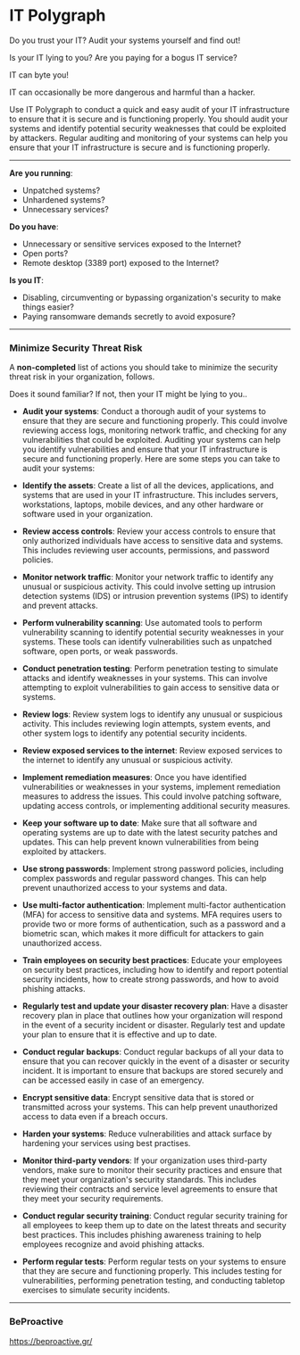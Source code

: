 # IT Polygraph

Do you trust your IT? Audit your systems yourself and find out!

Is your IT lying to you? Are you paying for a bogus IT service?

IT can byte you! 

IT can occasionally be more dangerous and harmful than a hacker.

Use IT Polygraph to conduct a quick and easy audit of your IT infrastructure to ensure that it is secure and is functioning properly. You should audit your systems and identify potential security weaknesses that could be exploited by attackers. Regular auditing and monitoring of your systems can help you ensure that your IT infrastructure is secure and is functioning properly.

---

**Are you running**:

* Unpatched systems?
* Unhardened systems?
* Unnecessary services?

**Do you have**:

* Unnecessary or sensitive services exposed to the Internet?
* Open ports?
* Remote desktop (3389 port) exposed to the Internet?

**Is you IT**:

* Disabling, circumventing or bypassing organization's security to make things easier?
* Paying ransomware demands secretly to avoid exposure?

---

### Minimize Security Threat Risk

A **non-completed** list of actions you should take to minimize the security threat risk in your organization, follows. 

Does it sound familiar? If not, then your IT might be lying to you..


* **Audit your systems**: Conduct a thorough audit of your systems to ensure that they are secure and functioning properly. This could involve reviewing access logs, monitoring network traffic, and checking for any vulnerabilities that could be exploited. Auditing your systems can help you identify vulnerabilities and ensure that your IT infrastructure is secure and functioning properly. Here are some steps you can take to audit your systems:

* **Identify the assets**: Create a list of all the devices, applications, and systems that are used in your IT infrastructure. This includes servers, workstations, laptops, mobile devices, and any other hardware or software used in your organization.

* **Review access controls**: Review your access controls to ensure that only authorized individuals have access to sensitive data and systems. This includes reviewing user accounts, permissions, and password policies.

* **Monitor network traffic**: Monitor your network traffic to identify any unusual or suspicious activity. This could involve setting up intrusion detection systems (IDS) or intrusion prevention systems (IPS) to identify and prevent attacks.

* **Perform vulnerability scanning**: Use automated tools to perform vulnerability scanning to identify potential security weaknesses in your systems. These tools can identify vulnerabilities such as unpatched software, open ports, or weak passwords.

* **Conduct penetration testing**: Perform penetration testing to simulate attacks and identify weaknesses in your systems. This can involve attempting to exploit vulnerabilities to gain access to sensitive data or systems.

* **Review logs**: Review system logs to identify any unusual or suspicious activity. This includes reviewing login attempts, system events, and other system logs to identify any potential security incidents.

* **Review exposed services to the internet**: Review exposed services to the internet to identify any unusual or suspicious activity.

* **Implement remediation measures**: Once you have identified vulnerabilities or weaknesses in your systems, implement remediation measures to address the issues. This could involve patching software, updating access controls, or implementing additional security measures.

* **Keep your software up to date**: Make sure that all software and operating systems are up to date with the latest security patches and updates. This can help prevent known vulnerabilities from being exploited by attackers.

* **Use strong passwords**: Implement strong password policies, including complex passwords and regular password changes. This can help prevent unauthorized access to your systems and data.

* **Use multi-factor authentication**: Implement multi-factor authentication (MFA) for access to sensitive data and systems. MFA requires users to provide two or more forms of authentication, such as a password and a biometric scan, which makes it more difficult for attackers to gain unauthorized access.

* **Train employees on security best practices**: Educate your employees on security best practices, including how to identify and report potential security incidents, how to create strong passwords, and how to avoid phishing attacks.

* **Regularly test and update your disaster recovery plan**: Have a disaster recovery plan in place that outlines how your organization will respond in the event of a security incident or disaster. Regularly test and update your plan to ensure that it is effective and up to date.

* **Conduct regular backups**: Conduct regular backups of all your data to ensure that you can recover quickly in the event of a disaster or security incident. It is important to ensure that backups are stored securely and can be accessed easily in case of an emergency.

* **Encrypt sensitive data**: Encrypt sensitive data that is stored or transmitted across your systems. This can help prevent unauthorized access to data even if a breach occurs.

* **Harden your systems**: Reduce vulnerabilities and attack surface by hardening your services using best practises.

* **Monitor third-party vendors**: If your organization uses third-party vendors, make sure to monitor their security practices and ensure that they meet your organization's security standards. This includes reviewing their contracts and service level agreements to ensure that they meet your security requirements.

* **Conduct regular security training**: Conduct regular security training for all employees to keep them up to date on the latest threats and security best practices. This includes phishing awareness training to help employees recognize and avoid phishing attacks.

* **Perform regular tests**: Perform regular tests on your systems to ensure that they are secure and functioning properly. This includes testing for vulnerabilities, performing penetration testing, and conducting tabletop exercises to simulate security incidents.

---

### BeProactive

https://beproactive.gr/
